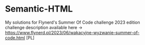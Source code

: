 # Semantic-HTML
My solutions for Flynerd's Summer Of Code challenge 2023 edition  challenge description available here -> https://www.flynerd.pl/2023/06/wakacyjne-wyzwanie-summer-of-code.html [PL]
